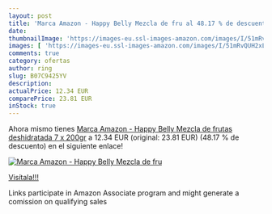 ```yaml
---
layout: post
title: 'Marca Amazon - Happy Belly Mezcla de fru al 48.17 % de descuento'
date: 
thumbnailImage: 'https://images-eu.ssl-images-amazon.com/images/I/51mRvQUH2xL._SL200_.jpg'
images: [ 'https://images-eu.ssl-images-amazon.com/images/I/51mRvQUH2xL._SL200_.jpg' ]
comments: true
category: ofertas
author: ring
slug: B07C9425YV
description:
actualPrice: 12.34 EUR
comparePrice: 23.81 EUR
inStock: true
---
```


Ahora mismo tienes [Marca Amazon - Happy Belly Mezcla de frutas deshidratada  7 x 200gr](https://www.amazon.es/dp/B07C9425YV/?tag=tolees-21) a 12.34 EUR (original: 23.81 EUR) (48.17 %  de descuento) en el siguiente enlace!

[![Marca Amazon - Happy Belly Mezcla de fru](https://images-eu.ssl-images-amazon.com/images/I/51mRvQUH2xL._SL200_.jpg)](https://www.amazon.es/dp/B07C9425YV/?tag=tolees-21)

[Visítala!!!](https://www.amazon.es/dp/B07C9425YV/?tag=tolees-21)

Links participate in Amazon Associate program and might generate a comission on qualifying sales

